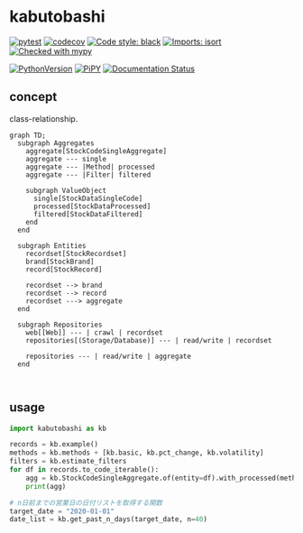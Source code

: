 # kabutobashi

[![pytest](https://github.com/gsy0911/kabutobashi/workflows/pytest/badge.svg)](https://github.com/gsy0911/kabutobashi/actions?query=workflow%3Apytest)
[![codecov](https://codecov.io/gh/gsy0911/kabutobashi/branch/master/graph/badge.svg)](https://codecov.io/gh/gsy0911/kabutobashi)
[![Code style: black](https://img.shields.io/badge/code%20style-black-000000.svg)](https://github.com/psf/black)
[![Imports: isort](https://img.shields.io/badge/%20imports-isort-%231674b1?style=flat&labelColor=ef8336)](https://pycqa.github.io/isort/)
[![Checked with mypy](http://www.mypy-lang.org/static/mypy_badge.svg)](http://mypy-lang.org/)

[![PythonVersion](https://img.shields.io/pypi/pyversions/kabutobashi.svg)](https://pypi.org/project/kabutobashi/)
[![PiPY](https://img.shields.io/pypi/v/kabutobashi.svg)](https://pypi.org/project/kabutobashi/)
[![Documentation Status](https://readthedocs.org/projects/kabutobashi/badge/?version=latest)](https://kabutobashi.readthedocs.io/en/latest/?badge=latest)

## concept

class-relationship.

```mermaid
graph TD;
  subgraph Aggregates
    aggregate[StockCodeSingleAggregate]
    aggregate --- single
    aggregate --- |Method| processed
    aggregate --- |Filter| filtered
     
    subgraph ValueObject
      single[StockDataSingleCode]
      processed[StockDataProcessed]
      filtered[StockDataFiltered]
    end
  end
  
  subgraph Entities
    recordset[StockRecordset]
    brand[StockBrand]
    record[StockRecord]
    
    recordset --> brand
    recordset --> record
    recordset ---> aggregate
  end

  subgraph Repositories
    web[[Web]] --- | crawl | recordset
    repositories[(Storage/Database)] --- | read/write | recordset
    
    repositories --- | read/write | aggregate
  end
  
  
```


## usage

```python
import kabutobashi as kb

records = kb.example()
methods = kb.methods + [kb.basic, kb.pct_change, kb.volatility]
filters = kb.estimate_filters
for df in records.to_code_iterable():
    agg = kb.StockCodeSingleAggregate.of(entity=df).with_processed(methods).with_estimated(filters)
    print(agg)

# n日前までの営業日の日付リストを取得する関数
target_date = "2020-01-01"
date_list = kb.get_past_n_days(target_date, n=40)

```
